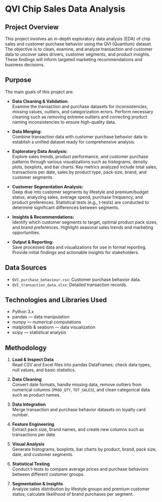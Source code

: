 # QVI Chip Sales Data Analysis

## Project Overview

This project involves an in-depth exploratory data analysis (EDA) of chip sales and customer purchase behavior using the QVI (Quantium) dataset. The objective is to clean, examine, and analyze transaction and customer data to uncover sales drivers, customer segments, and product insights. These findings will inform targeted marketing recommendations and business decisions.

## Purpose

The main goals of this project are:

- **Data Cleaning & Validation:**  
  Examine the transaction and purchase datasets for inconsistencies, missing values, outliers, and categorization errors. Perform necessary cleaning such as removing extreme outliers and correcting product naming inconsistencies to ensure high-quality data.

- **Data Merging:**  
  Combine transaction data with customer purchase behavior data to establish a unified dataset ready for comprehensive analysis.

- **Exploratory Data Analysis:**  
  Explore sales trends, product performance, and customer purchase patterns through various visualizations such as histograms, density plots, boxplots, and bar charts. Key metrics analyzed include total sales, transactions per date, sales by product type, pack size, brand, and customer segments.

- **Customer Segmentation Analysis:**  
  Deep dive into customer segments by lifestyle and premium/budget status, analyzing sales, average spend, purchase frequency, and product preferences. Statistical tests (e.g., t-tests) are conducted to determine significant differences between segments.

- **Insights & Recommendations:**  
  Identify which customer segments to target, optimal product pack sizes, and brand preferences. Highlight seasonal sales trends and marketing opportunities.

- **Output & Reporting:**  
  Save processed data and visualizations for use in formal reporting. Provide initial findings and actionable insights for stakeholders.

## Data Sources

- `QVI_purchase_behaviour.csv`: Customer purchase behavior data.
- `QVI_transaction_data.xlsx`: Detailed transaction records.

## Technologies and Libraries Used

- Python 3.x
- pandas — data manipulation
- numpy — numerical computations
- matplotlib & seaborn — data visualization
- scipy — statistical analysis

## Methodology

1. **Load & Inspect Data**  
   Read CSV and Excel files into pandas DataFrames; check data types, null values, and basic statistics.

2. **Data Cleaning**  
   Convert date formats, handle missing data, remove outliers from numerical columns (`PROD_QTY`, `TOT_SALES`), and clean categorical data such as product names.

3. **Data Integration**  
   Merge transaction and purchase behavior datasets on loyalty card number.

4. **Feature Engineering**  
   Extract pack size, brand names, and create new columns such as transactions per date.

5. **Visual Analysis**  
   Generate histograms, boxplots, bar charts by product, brand, pack size, date, and customer segments.

6. **Statistical Testing**  
   Conduct t-tests to compare average prices and purchase behaviors between different customer groups.

7. **Segmentation & Insights**  
   Analyze sales distribution by lifestyle groups and premium customer status; calculate likelihood of brand purchases per segment.
